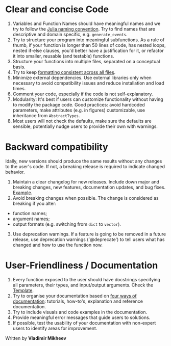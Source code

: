 # Clear and concise Code  
1. Variables and Function Names should have meaningful names and we try to follow the [Julia naming convention](https://docs.julialang.org/en/v1/manual/style-guide/#Use-naming-conventions-consistent-with-Julia-base/). Try to find names that are descriptive and domain specific, e.g. `generate_events`.
2. Try to structure your program into meaningful subfunctions. As a rule of thumb, if your function is longer than 50 lines of code, has nested loops, nested if-else clauses, you'd better have a justification for it, or refactor it into smaller, reusable (and testable) functions.
3. Structure your functions into multiple files, separated on a conceptual basis.
4. Try to keep [formatting consistent across all files](https://unfoldtoolbox.github.io/UnfoldDocs/main/contr_formatting/).
5. Minimize external dependencies. Use external libraries only when necessary to avoid compatibility issues and reduce installation and load times.
6. Comment your code, especially if the code is not self-explanatory.
7. Modularity: It's best if users can customize functionality without having to modify the package code. Good practices: avoid hardcoded parameters, make attributes (e.g. in figures) customizable, use inheritance from `AbstractTypes`.
6. Most users will not check the defaults, make sure the defaults are sensible, potentially nudge users to provide their own with warnings.


# Backward compatibility 
Idally, new versions should produce the same results without any changes to the user's code. If not, a breaking release is required to indicate changed behavior.

1. Maintain a clear changelog for new releases. Include down major and breaking changes, new features, documentation updates, and bug fixes.  [Example](https://github.com/unfoldtoolbox/UnfoldSim.jl/releases).
2. Avoid breaking changes when possible. The change is considered as breaking if you alter:
  - function names;  
  - argument names;  
  - output formats (e.g. switching from `dict` to `vector`).  
3. Use deprecation warnings. If a feature is going to be removed in a future release, use deprecation warnings (`@deprecate') to tell users what has changed and how to use the function now.

# User-Friendliness / Documentation
1. Every function exposed to the user should have docstrings specifying all parameters, their types, and input/output arguments. Check the [Template](https://unfoldtoolbox.github.io/UnfoldDocs/main/developer/#Docstring-templates).
2. Try to organise your documentation based on [four ways of documentation](https://docs.divio.com/documentation-system/): tutorials, how-to's, explanation and reference documentation.
3. Try to include visuals and code examples in the documentation.
4. Provide meaningful error messages that guide users to solutions.
5. If possible, test the usability of your documentation with non-expert users to identify areas for improvement.

Written by **Vladimir Mikheev**
